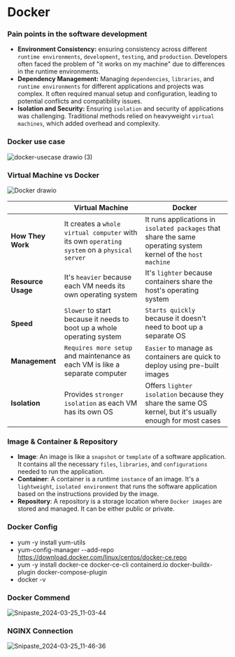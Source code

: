 # Docker

### Pain points in the software development
  - **Environment Consistency:** ensuring consistency across different `runtime environments`, `development`, `testing`, and `production`. Developers often faced the problem of "it works on my machine" due to differences in the runtime environments.
  - **Dependency Management:** Managing `dependencies`, `libraries`, and `runtime environments` for different applications and projects was complex. It often required manual setup and configuration, leading to potential conflicts and compatibility issues.
  - **Isolation and Security:** Ensuring `isolation` and security of applications was challenging. Traditional methods relied on heavyweight `virtual machines`, which added overhead and complexity.

### Docker use case
![docker-usecase drawio (3)](https://github.com/Liu-Chen-CS/docker/assets/158779475/cd706366-15b0-49ed-be5e-86dfcd3549d9)


### Virtual Machine vs Docker
![Docker drawio](https://github.com/Liu-Chen-CS/docker/assets/158779475/003a0d90-602a-4063-ac93-147061c2abc5)

|       |  **Virtual Machine**  |  **Docker**  |
|-------|-------|-------|
|**How They Work**|It creates a `whole virtual computer` with its own `operating system` on a `physical server`|It runs applications in `isolated packages` that share the same operating system kernel of the `host machine`|
|**Resource Usage**|It's `heavier` because each VM needs its own operating system|It's `lighter` because containers share the host's operating system|
|**Speed**|`Slower` to start because it needs to boot up a whole operating system|`Starts quickly` because it doesn't need to boot up a separate OS|
|**Management**|`Requires more setup` and maintenance as each VM is like a separate computer|`Easier` to manage as containers are quick to deploy using pre-built images|
|**Isolation**|Provides `stronger isolation` as each VM has its own OS|Offers `lighter isolation` because they share the same OS kernel, but it's usually enough for most cases|

### Image & Container & Repository
  - **Image**: An image is like a `snapshot` or `template` of a software application. It contains all the necessary `files`, `libraries`, and `configurations` needed to run the application.
  - **Container**: A container is a runtime `instance` of an image. It's a `lightweight`, `isolated environment` that runs the software application based on the instructions provided by the image.
  - **Repository**: A repository is a storage location where `Docker images` are stored and managed. It can be either public or private.

### Docker Config
  - yum -y install yum-utils
  - yum-config-manager --add-repo https://download.docker.com/linux/centos/docker-ce.repo
  - yum -y install docker-ce docker-ce-cli containerd.io docker-buildx-plugin docker-compose-plugin
  - docker -v

### Docker Commend
![Snipaste_2024-03-25_11-03-44](https://github.com/Liu-Chen-CS/docker/assets/158779475/18e6b517-6370-4724-916a-ca0c168b0fd8)

### NGINX Connection
![Snipaste_2024-03-25_11-46-36](https://github.com/Liu-Chen-CS/docker/assets/158779475/6520725a-38e6-4ae2-875f-88804e7daab6)




